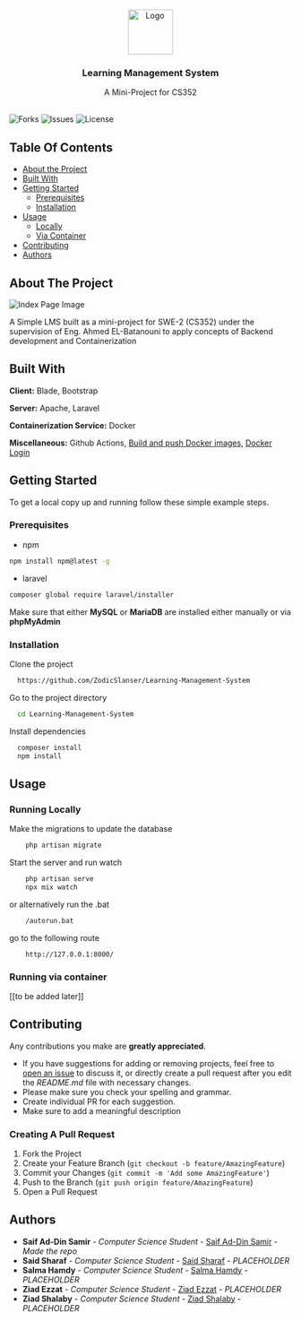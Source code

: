 <br/>
<p align="center">
  <a href="https://github.com/ZodicSlanser/Learning-Management-System">
    <img src="https://thumbs.dreamstime.com/b/lms-letter-logo-design-black-background-lms-creative-initials-letter-logo-concept-lms-letter-design-lms-letter-logo-design-243270956.jpg" alt="Logo" width="80" height="80">
  </a>

  <h3 align="center">Learning Management System</h3>

  <p align="center">
    A Mini-Project for CS352
    <br/>
    <br/>
  </p>
</p>

![Forks](https://img.shields.io/github/forks/ZodicSlanser/Learning-Management-System?style=social) ![Issues](https://img.shields.io/github/issues/ZodicSlanser/Learning-Management-System) ![License](https://img.shields.io/github/license/ZodicSlanser/Learning-Management-System) 

## Table Of Contents

* [About the Project](#about-the-project)
* [Built With](#built-with)
* [Getting Started](#getting-started)
    * [Prerequisites](#prerequisites)
    * [Installation](#installation)
* [Usage](#usage)
    * [Locally](#running-locally)
    * [Via Container](#running-via-container)
* [Contributing](#contributing)
* [Authors](#authors)


## About The Project

![Index Page Image](PLACEHOLDER)

A Simple LMS built as a mini-project for SWE-2 (CS352) under the supervision of Eng. Ahmed EL-Batanouni to apply concepts of Backend development and Containerization 

## Built With

**Client:** Blade, Bootstrap

**Server:** Apache, Laravel

**Containerization Service:** Docker

**Miscellaneous:** Github Actions, [Build and push Docker images](https://github.com/marketplace/actions/build-and-push-docker-images), [Docker Login](https://github.com/marketplace/actions/docker-login)


## Getting Started

To get a local copy up and running follow these simple example steps.

### Prerequisites

* npm

```sh
npm install npm@latest -g
```
* laravel 

```sh
composer global require laravel/installer
```
Make sure that either **MySQL** or **MariaDB** are installed either manually or via **phpMyAdmin** 

### Installation


Clone the project

```bash
  https://github.com/ZodicSlanser/Learning-Management-System
```

Go to the project directory

```bash
  cd Learning-Management-System
```

Install dependencies

```bash
  composer install
  npm install
```

## Usage

### Running Locally 

Make the migrations to update the database

```bash
    php artisan migrate
```


Start the server and run watch

```bash
    php artisan serve
    npx mix watch
```

or alternatively run the .bat 
```bash
    /autorun.bat
```


go to the following route
```
    http://127.0.0.1:8000/
```

### Running via container

[[to be added later]]

## Contributing

Any contributions you make are **greatly appreciated**.

* If you have suggestions for adding or removing projects, feel free to [open an issue](https://github.com/ZodicSlanser/Learning-Management-System/issues/new) to discuss it, or directly create a pull request after you edit the *README.md* file with necessary changes.
* Please make sure you check your spelling and grammar.
* Create individual PR for each suggestion.
* Make sure to add a meaningful description

### Creating A Pull Request

1. Fork the Project
2. Create your Feature Branch (`git checkout -b feature/AmazingFeature`)
3. Commit your Changes (`git commit -m 'Add some AmazingFeature'`)
4. Push to the Branch (`git push origin feature/AmazingFeature`)
5. Open a Pull Request

## Authors

* **Saif Ad-Din Samir** - *Computer Science Student* - [Saif Ad-Din Samir](https://github.com/ZodicSlanser/) - *Made the repo*
* **Said Sharaf** - *Computer Science Student* - [Said Sharaf](PLACEHOLDER) - *PLACEHOLDER*
* **Salma Hamdy** - *Computer Science Student* - [Salma Hamdy](PLACEHOLDER) - *PLACEHOLDER*
* **Ziad Ezzat** - *Computer Science Student* - [Ziad Ezzat](https://github.com/ziad-ezzat) - *PLACEHOLDER*
* **Ziad Shalaby** - *Computer Science Student* - [Ziad Shalaby](https://github.com/ZeadShalaby) - *PLACEHOLDER*

